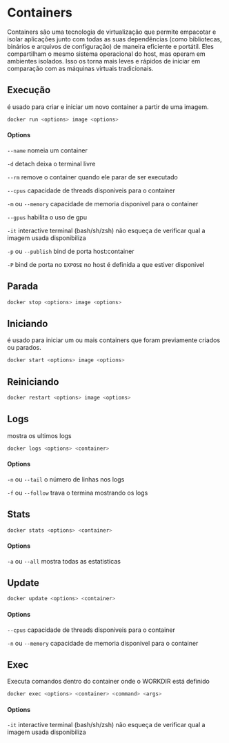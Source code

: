 # Containers 

Containers são uma tecnologia de virtualização que permite empacotar e isolar aplicações junto com todas as suas dependências (como bibliotecas, binários e arquivos de configuração) de maneira eficiente e portátil. Eles compartilham o mesmo sistema operacional do host, mas operam em ambientes isolados. Isso os torna mais leves e rápidos de iniciar em comparação com as máquinas virtuais tradicionais.

## Execução

 é usado para criar e iniciar um novo container a partir de uma imagem. 


```bash
docker run <options> image <options>
```

#### Options

`--name` nomeia um container

`-d` detach deixa o terminal livre

`--rm` remove o container quando ele parar de ser executado

`--cpus` capacidade de threads disponiveis para o container

`-m` ou `--memory` capacidade de memoria disponivel para o container

`--gpus` habilita o uso de gpu

`-it` interactive terminal (bash/sh/zsh) não esqueça de verificar qual a imagem usada disponibiliza

`-p` ou `--publish` bind de porta host:container

`-P` bind de porta no `EXPOSE` no host é definida a que estiver disponivel

## Parada

```bash
docker stop <options> image <options>
```

## Iniciando

é usado para iniciar um ou mais containers que foram previamente criados ou parados.

```bash
docker start <options> image <options>
```

## Reiniciando

```bash
docker restart <options> image <options>
```

## Logs

mostra os ultimos logs

```bash
docker logs <options> <container>
```

#### Options

`-n` ou `--tail` o número de linhas nos logs

`-f` ou `--follow` trava o termina mostrando os logs

## Stats

```bash
docker stats <options> <container>
```

#### Options

`-a` ou `--all` mostra todas as estatisticas

## Update

```bash
docker update <options> <container>
```

#### Options

`--cpus` capacidade de threads disponiveis para o container

`-n` ou `--memory` capacidade de memoria disponivel para o container

## Exec

Executa comandos dentro do container onde o WORKDIR está definido

```bash
docker exec <options> <container> <command> <args>
```

#### Options

`-it` interactive terminal (bash/sh/zsh) não esqueça de verificar qual a imagem usada disponibiliza

